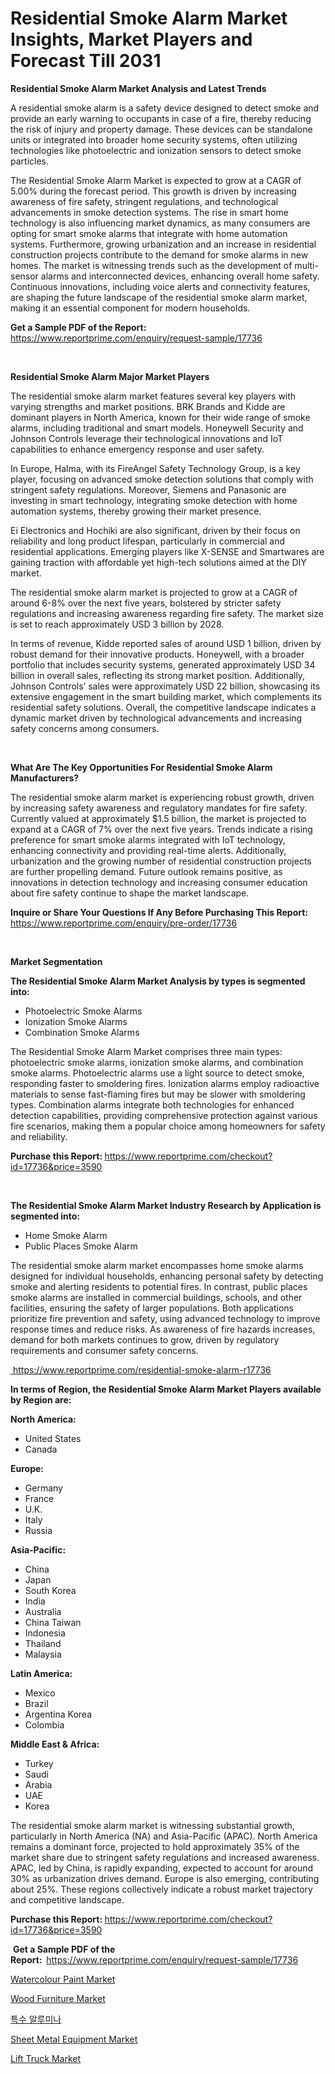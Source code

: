 <p><h1>Residential Smoke Alarm Market Insights, Market Players and Forecast Till 2031</h1></p><p><strong>Residential Smoke Alarm Market Analysis and Latest Trends</strong></p>
<p><p>A residential smoke alarm is a safety device designed to detect smoke and provide an early warning to occupants in case of a fire, thereby reducing the risk of injury and property damage. These devices can be standalone units or integrated into broader home security systems, often utilizing technologies like photoelectric and ionization sensors to detect smoke particles.</p><p>The Residential Smoke Alarm Market is expected to grow at a CAGR of 5.00% during the forecast period. This growth is driven by increasing awareness of fire safety, stringent regulations, and technological advancements in smoke detection systems. The rise in smart home technology is also influencing market dynamics, as many consumers are opting for smart smoke alarms that integrate with home automation systems. Furthermore, growing urbanization and an increase in residential construction projects contribute to the demand for smoke alarms in new homes. The market is witnessing trends such as the development of multi-sensor alarms and interconnected devices, enhancing overall home safety. Continuous innovations, including voice alerts and connectivity features, are shaping the future landscape of the residential smoke alarm market, making it an essential component for modern households.</p></p>
<p><strong>Get a Sample PDF of the Report:&nbsp;</strong> <a href="https://www.reportprime.com/enquiry/request-sample/17736?utm_campaign=1103&utm_medium=2&utm_source=Github&utm_content=ia&utm_term=20112024&utm_id=residential-smoke-alarm">https://www.reportprime.com/enquiry/request-sample/17736</a></p>
<p>&nbsp;</p>
<p><strong>Residential Smoke Alarm Major Market Players</strong></p>
<p><p>The residential smoke alarm market features several key players with varying strengths and market positions. BRK Brands and Kidde are dominant players in North America, known for their wide range of smoke alarms, including traditional and smart models. Honeywell Security and Johnson Controls leverage their technological innovations and IoT capabilities to enhance emergency response and user safety.</p><p>In Europe, Halma, with its FireAngel Safety Technology Group, is a key player, focusing on advanced smoke detection solutions that comply with stringent safety regulations. Moreover, Siemens and Panasonic are investing in smart technology, integrating smoke detection with home automation systems, thereby growing their market presence.</p><p>Ei Electronics and Hochiki are also significant, driven by their focus on reliability and long product lifespan, particularly in commercial and residential applications. Emerging players like X-SENSE and Smartwares are gaining traction with affordable yet high-tech solutions aimed at the DIY market.</p><p>The residential smoke alarm market is projected to grow at a CAGR of around 6-8% over the next five years, bolstered by stricter safety regulations and increasing awareness regarding fire safety. The market size is set to reach approximately USD 3 billion by 2028.</p><p>In terms of revenue, Kidde reported sales of around USD 1 billion, driven by robust demand for their innovative products. Honeywell, with a broader portfolio that includes security systems, generated approximately USD 34 billion in overall sales, reflecting its strong market position. Additionally, Johnson Controls’ sales were approximately USD 22 billion, showcasing its extensive engagement in the smart building market, which complements its residential safety solutions. Overall, the competitive landscape indicates a dynamic market driven by technological advancements and increasing safety concerns among consumers.</p></p>
<p>&nbsp;</p>
<p><strong>What Are The Key Opportunities For Residential Smoke Alarm Manufacturers?</strong></p>
<p><p>The residential smoke alarm market is experiencing robust growth, driven by increasing safety awareness and regulatory mandates for fire safety. Currently valued at approximately $1.5 billion, the market is projected to expand at a CAGR of 7% over the next five years. Trends indicate a rising preference for smart smoke alarms integrated with IoT technology, enhancing connectivity and providing real-time alerts. Additionally, urbanization and the growing number of residential construction projects are further propelling demand. Future outlook remains positive, as innovations in detection technology and increasing consumer education about fire safety continue to shape the market landscape.</p></p>
<p><strong>Inquire or Share Your Questions If Any Before Purchasing This Report:</strong> <a href="https://www.reportprime.com/enquiry/pre-order/17736?utm_campaign=1103&utm_medium=2&utm_source=Github&utm_content=ia&utm_term=20112024&utm_id=residential-smoke-alarm">https://www.reportprime.com/enquiry/pre-order/17736</a></p>
<p>&nbsp;</p>
<p><strong>Market Segmentation</strong></p>
<p><strong>The Residential Smoke Alarm Market Analysis by types is segmented into:</strong></p>
<p><ul><li>Photoelectric Smoke Alarms</li><li>Ionization Smoke Alarms</li><li>Combination Smoke Alarms</li></ul></p>
<p><p>The Residential Smoke Alarm Market comprises three main types: photoelectric smoke alarms, ionization smoke alarms, and combination smoke alarms. Photoelectric alarms use a light source to detect smoke, responding faster to smoldering fires. Ionization alarms employ radioactive materials to sense fast-flaming fires but may be slower with smoldering types. Combination alarms integrate both technologies for enhanced detection capabilities, providing comprehensive protection against various fire scenarios, making them a popular choice among homeowners for safety and reliability.</p></p>
<p><strong>Purchase this Report:&nbsp;</strong><a href="https://www.reportprime.com/checkout?id=17736&price=3590&utm_campaign=1103&utm_medium=2&utm_source=Github&utm_content=ia&utm_term=20112024&utm_id=residential-smoke-alarm">https://www.reportprime.com/checkout?id=17736&price=3590</a></p>
<p>&nbsp;</p>
<p><strong>The Residential Smoke Alarm Market Industry Research by Application is segmented into:</strong></p>
<p><ul><li>Home Smoke Alarm</li><li>Public Places Smoke Alarm</li></ul></p>
<p><p>The residential smoke alarm market encompasses home smoke alarms designed for individual households, enhancing personal safety by detecting smoke and alerting residents to potential fires. In contrast, public places smoke alarms are installed in commercial buildings, schools, and other facilities, ensuring the safety of larger populations. Both applications prioritize fire prevention and safety, using advanced technology to improve response times and reduce risks. As awareness of fire hazards increases, demand for both markets continues to grow, driven by regulatory requirements and consumer safety concerns.</p></p>
<p><a href="https://www.reportprime.com/residential-smoke-alarm-r17736?utm_campaign=1103&utm_medium=2&utm_source=Github&utm_content=ia&utm_term=20112024&utm_id=residential-smoke-alarm">&nbsp;https://www.reportprime.com/residential-smoke-alarm-r17736</a></p>
<p><strong>In terms of Region, the Residential Smoke Alarm Market Players available by Region are:</strong></p>
<p>
    <p> <strong> North America: </strong>
        <ul>
            <li>United States</li>
            <li>Canada</li>
        </ul>
        </p> 
    <p> <strong> Europe: </strong>
        <ul>
            <li>Germany</li>
            <li>France</li>
            <li>U.K.</li>
            <li>Italy</li>
            <li>Russia</li>
        </ul>
        </p> 
    <p> <strong> Asia-Pacific: </strong>
        <ul>
            <li>China</li>
            <li>Japan</li>
            <li>South Korea</li>
            <li>India</li>
            <li>Australia</li>
            <li>China Taiwan</li>
            <li>Indonesia</li>
            <li>Thailand</li>
            <li>Malaysia</li>
        </ul>
        </p> 
    <p> <strong> Latin America: </strong>
        <ul>
            <li>Mexico</li>
            <li>Brazil</li>
            <li>Argentina Korea</li>
            <li>Colombia</li>
        </ul>
        </p> 
    <p> <strong> Middle East & Africa: </strong>
        <ul>
            <li>Turkey</li>
            <li>Saudi</li>
            <li>Arabia</li>
            <li>UAE</li>
            <li>Korea</li>
        </ul>
    </p>
    </p>
<p><p>The residential smoke alarm market is witnessing substantial growth, particularly in North America (NA) and Asia-Pacific (APAC). North America remains a dominant force, projected to hold approximately 35% of the market share due to stringent safety regulations and increased awareness. APAC, led by China, is rapidly expanding, expected to account for around 30% as urbanization drives demand. Europe is also emerging, contributing about 25%. These regions collectively indicate a robust market trajectory and competitive landscape.</p></p>
<p><strong>Purchase this Report: </strong><a href="https://www.reportprime.com/checkout?id=17736&price=3590&utm_campaign=1103&utm_medium=2&utm_source=Github&utm_content=ia&utm_term=20112024&utm_id=residential-smoke-alarm">https://www.reportprime.com/checkout?id=17736&price=3590</a></p>
<p>&nbsp;<strong>Get a Sample PDF of the Report:&nbsp;&nbsp;</strong><a href="https://www.reportprime.com/enquiry/request-sample/17736?utm_campaign=1103&utm_medium=2&utm_source=Github&utm_content=ia&utm_term=20112024&utm_id=residential-smoke-alarm">https://www.reportprime.com/enquiry/request-sample/17736</a></p>
<p><strong></strong></p>
<p><p><a href="https://www.linkedin.com/pulse/watercolour-paint-market-revolution-size-share-emerging-trends-synpc?utm_campaign=1103&utm_medium=2&utm_source=Github&utm_content=ia&utm_term=20112024&utm_id=residential-smoke-alarm">Watercolour Paint Market</a></p><p><a href="https://github.com/gdfhhhj/Market-Research-Report-List-6/blob/main/wood-furniture-market.md?utm_campaign=1103&utm_medium=2&utm_source=Github&utm_content=ia&utm_term=20112024&utm_id=residential-smoke-alarm">Wood Furniture Market</a></p><p><a href="https://github.com/sougarounis/Market-Research-Report-List-6/blob/main/856830424801.md?utm_campaign=1103&utm_medium=2&utm_source=Github&utm_content=ia&utm_term=20112024&utm_id=residential-smoke-alarm">특수 알루미나</a></p><p><a href="https://issuu.com/reportprime-2/docs/sheet-metal-equipment-market-size-2_5928efdeb1e1c7?utm_campaign=1103&utm_medium=2&utm_source=Github&utm_content=ia&utm_term=20112024&utm_id=residential-smoke-alarm">Sheet Metal Equipment Market</a></p><p><a href="https://www.linkedin.com/pulse/strategic-forecast-lift-truck-market-growth-trends-size-2024-drdef?utm_campaign=1103&utm_medium=2&utm_source=Github&utm_content=ia&utm_term=20112024&utm_id=residential-smoke-alarm">Lift Truck Market</a></p></p>